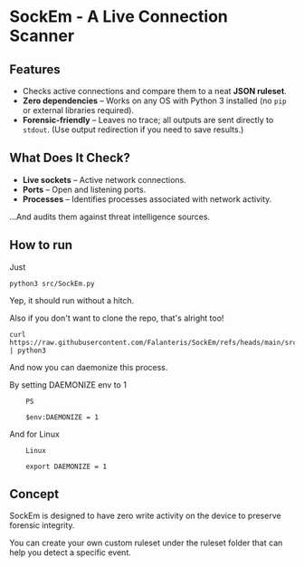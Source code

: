 # SockEm - A Live Connection Scanner  

## Features  

- Checks active connections and compare them to a neat **JSON ruleset**.  
- **Zero dependencies** – Works on any OS with Python 3 installed (no `pip` or external libraries required).  
- **Forensic-friendly** – Leaves no trace; all outputs are sent directly to `stdout`. (Use output redirection if you need to save results.)  

## What Does It Check?  

- **Live sockets** – Active network connections.  
- **Ports** – Open and listening ports.  
- **Processes** – Identifies processes associated with network activity.  

...And audits them against threat intelligence sources.  

## How to run

Just

    python3 src/SockEm.py

Yep, it should run without a hitch.

Also if you don't want to clone the repo, that's alright too!


    curl https://raw.githubusercontent.com/Falanteris/SockEm/refs/heads/main/src/SockEm.py | python3

And now you can daemonize this process.

By setting DAEMONIZE env to 1

        PS

        $env:DAEMONIZE = 1

And for Linux

        Linux

        export DAEMONIZE = 1

## Concept

SockEm is designed to have zero write activity on the device to preserve forensic integrity.

You can create your own custom ruleset under the ruleset folder that can help you detect a specific event.